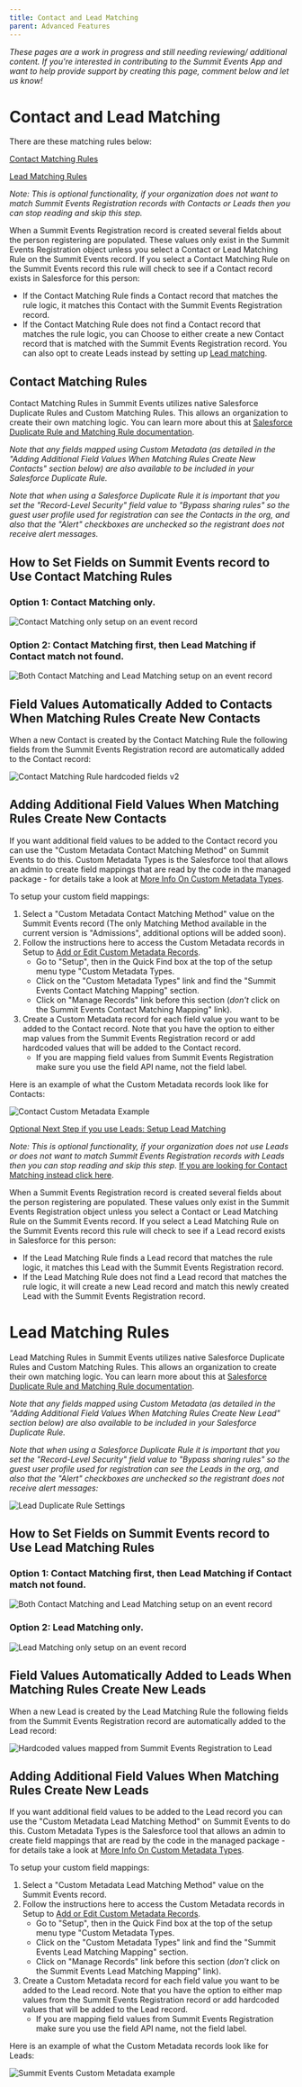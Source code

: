 ```yaml
---
title: Contact and Lead Matching
parent: Advanced Features
---
```


*These pages are a work in progress and still needing reviewing/ additional content. If you're interested in contributing to the Summit Events App and want to help provide support by creating this page, comment below and let us know!*

# Contact and Lead Matching

There are these matching rules below:

[Contact Matching Rules](https://sfdo-community-sprints.github.io/summit-events-app-documentation/docs/advanced-features/contact-and-lead-matching/#contact-matching-rules)

[Lead Matching Rules](https://sfdo-community-sprints.github.io/summit-events-app-documentation/docs/advanced-features/contact-and-lead-matching/#lead-matching-rules)


*Note: This is optional functionality, if your organization does not want to match Summit Events Registration records with Contacts or Leads then you can stop reading and skip this step.*

When a Summit Events Registration record is created several fields about the person registering are populated.   These values only exist in the Summit Events Registration object unless you select a Contact or Lead Matching Rule on the Summit Events record.  If you select a Contact Matching Rule on the Summit Events record this rule will check to see if a Contact record exists in Salesforce for this person:
* If the Contact Matching Rule finds a Contact record that matches the rule logic, it matches this Contact with the Summit Events Registration record.
* If the Contact Matching Rule does not find a Contact record that matches the rule logic, you can Choose to either create a new Contact record that is matched with the Summit Events Registration record.  You can also opt to create Leads instead by setting up [Lead matching](https://github.com/SFDO-Community-Sprints/Summit-Events-App/wiki/0c-%E2%80%93-Setup-Lead-Matching).

## Contact Matching Rules

Contact Matching Rules in Summit Events utilizes native Salesforce Duplicate Rules and Custom Matching Rules.  This allows an organization to create their own matching logic.  You can learn more about this at [Salesforce Duplicate Rule and Matching Rule documentation](https://help.salesforce.com/articleView?id=duplicate_rules_map_of_reference.htm&type=5).

_Note that any fields mapped using Custom Metadata (as detailed in the "Adding Additional Field Values When Matching Rules Create New Contacts" section below) are also available to be included in your Salesforce Duplicate Rule._

_Note that when using a Salesforce Duplicate Rule it is important that you set the "Record-Level Security" field value to "Bypass sharing rules" so the guest user profile used for registration can see the Contacts in the org, and also that the "Alert" checkboxes are unchecked so the registrant does not receive alert messages._

## How to Set Fields on Summit Events record to Use Contact Matching Rules

### Option 1: Contact Matching only.
![Contact Matching only setup on an event record](https://github.com/SFDO-Community-Sprints/Summit-Events-App/blob/master/images/Contact%20Matching%20only%20Setup%20on%20Summit%20Event%20record.png?raw=true)

### Option 2: Contact Matching first, then Lead Matching if Contact match not found.
![Both Contact Matching and Lead Matching setup on an event record](https://github.com/SFDO-Community-Sprints/Summit-Events-App/blob/master/images/Contact%20and%20Lead%20Matching%20Setup%20when%20using%20both%20on%20Summit%20Event%20record.png?raw=true)

## Field Values Automatically Added to Contacts When Matching Rules Create New Contacts

When a new Contact is created by the Contact Matching Rule the following fields from the Summit Events Registration record are automatically added to the Contact record:

![Contact Matching Rule hardcoded fields v2](https://user-images.githubusercontent.com/60475518/234095301-13f54e07-a68a-4a1c-9136-c04d2d935baf.png)

## Adding Additional Field Values When Matching Rules Create New Contacts
If you want additional field values to be added to the Contact record you can use the "Custom Metadata Contact Matching Method" on Summit Events to do this.  Custom Metadata Types is the Salesforce tool that allows an admin to create field mappings that are read by the code in the managed package - for details take a look at [More Info On Custom Metadata Types](https://help.salesforce.com/articleView?id=custommetadatatypes_about.htm&type=5).

To setup your custom field mappings: 
1. Select a "Custom Metadata Contact Matching Method" value on the Summit Events record (The only Matching Method available in the current version is "Admissions", additional options will be added soon).
2. Follow the instructions here to access the Custom Metadata records in Setup to [Add or Edit Custom Metadata Records](https://help.salesforce.com/articleView?id=custommetadatatypes_ui_populate.htm&type=5). 
     + Go to "Setup", then in the Quick Find box at the top of the setup menu type "Custom Metadata Types.
     + Click on the "Custom Metadata Types" link and find the "Summit Events Contact Matching Mapping" section. 
     + Click on "Manage Records" link before this section (_don't_ click on the Summit Events Contact Matching Mapping" link).
3. Create a Custom Metadata record for each field value you want to be added to the Contact record.  Note that you have the option to either map values from the Summit Events Registration record or add hardcoded values that will be added to the Contact record.
      + If you are mapping field values from Summit Events Registration make sure you use the field API name, not the field label.

Here is an example of what the Custom Metadata records look like for Contacts:

![Contact Custom Metadata Example](https://github.com/SFDO-Community-Sprints/Summit-Events-App/blob/master/images/3.9_Contact_Matching%20_Custom_Metadata_Mapping_Example.png?raw=true)



[Optional Next Step if you use Leads: Setup Lead Matching](https://github.com/SFDO-Community/Summit-Events-App/wiki/0c-%E2%80%93-Setup-Lead-Matching)



_Note:  This is optional functionality, if your organization does not use Leads or does not want to match Summit Events Registration records with Leads then you can stop reading and skip this step_.  [If you are looking for Contact Matching instead click here](https://github.com/SFDO-Community-Sprints/Summit-Events-App/wiki/0c--%E2%80%93-Setup-Contact-Matching).

When a Summit Events Registration record is created several fields about the person registering are populated.   These values only exist in the Summit Events Registration object unless you select a Contact or Lead Matching Rule on the Summit Events record.  If you select a Lead Matching Rule on the Summit Events record this rule will check to see if a Lead record exists in Salesforce for this person:
* If the Lead Matching Rule finds a Lead record that matches the rule logic, it matches this Lead with the Summit Events Registration record.
* If the Lead Matching Rule does not find a Lead record that matches the rule logic, it will create a new Lead record and match this newly created Lead with the Summit Events Registration record.

# Lead Matching Rules

Lead Matching Rules in Summit Events utilizes native Salesforce Duplicate Rules and Custom Matching Rules.  This allows an organization to create their own matching logic.  You can learn more about this at [Salesforce Duplicate Rule and Matching Rule documentation](https://help.salesforce.com/articleView?id=duplicate_rules_map_of_reference.htm&type=5).

_Note that any fields mapped using Custom Metadata (as detailed in the "Adding Additional Field Values When Matching Rules Create New Lead" section below) are also available to be included in your Salesforce Duplicate Rule._

_Note that when using a Salesforce Duplicate Rule it is important that you set the "Record-Level Security" field value to "Bypass sharing rules" so the guest user profile used for registration can see the Leads in the org, and also that the "Alert" checkboxes are unchecked so the registrant does not receive alert messages:_
  
![Lead Duplicate Rule Settings](https://raw.githubusercontent.com/SFDO-Community-Sprints/Summit-Events-App/master/images/Lead%20Duplicate%20Rule%20settings%20screenshot%20for%20Summit%20Events%20matching.png)

## How to Set Fields on Summit Events record to Use Lead Matching Rules

### Option 1: Contact Matching first, then Lead Matching if Contact match not found.
![Both Contact Matching and Lead Matching setup on an event record](https://github.com/SFDO-Community-Sprints/Summit-Events-App/blob/master/images/Contact%20and%20Lead%20Matching%20Setup%20when%20using%20both%20on%20Summit%20Event%20record.png?raw=true)

### Option 2:  Lead Matching only.
![Lead Matching only setup on an event record](https://github.com/SFDO-Community-Sprints/Summit-Events-App/blob/master/images/Lead%20Matching%20only%20Setup%20on%20Summit%20Event%20record.png?raw=true)

## Field Values Automatically Added to Leads When Matching Rules Create New Leads

When a new Lead is created by the Lead Matching Rule the following fields from the Summit Events Registration record are automatically added to the Lead record:

![Hardcoded values mapped from Summit Events Registration to Lead](https://raw.githubusercontent.com/SFDO-Community-Sprints/Summit-Events-App/master/images/Lead%20Matching%20Rule%20hardcoded%20fields.png?raw=true)

## Adding Additional Field Values When Matching Rules Create New Leads
If you want additional field values to be added to the Lead record you can use the "Custom Metadata Lead Matching Method" on Summit Events to do this.  Custom Metadata Types is the Salesforce tool that allows an admin to create field mappings that are read by the code in the managed package - for details take a look at [More Info On Custom Metadata Types](https://help.salesforce.com/articleView?id=custommetadatatypes_about.htm&type=5).

To setup your custom field mappings: 
1. Select a "Custom Metadata Lead Matching Method" value on the Summit Events record. 
2. Follow the instructions here to access the Custom Metadata records in Setup to [Add or Edit Custom Metadata Records](https://help.salesforce.com/articleView?id=custommetadatatypes_ui_populate.htm&type=5). 
     + Go to "Setup", then in the Quick Find box at the top of the setup menu type "Custom Metadata Types.
     + Click on the "Custom Metadata Types" link and find the "Summit Events Lead Matching Mapping" section. 
     + Click on "Manage Records" link before this section (_don't_ click on the Summit Events Lead Matching Mapping" link).
3. Create a Custom Metadata record for each field value you want to be added to the Lead record.  Note that you have the option to either map values from the Summit Events Registration record or add hardcoded values that will be added to the Lead record.
      + If you are mapping field values from Summit Events Registration make sure you use the field API name, not the field label.

Here is an example of what the Custom Metadata records look like for Leads:

![Summit Events Custom Metadata example](https://github.com/SFDO-Community-Sprints/Summit-Events-App/blob/master/images/Lead%20Matching%20Custom%20Metadata%20Mappings.png?raw=true)
